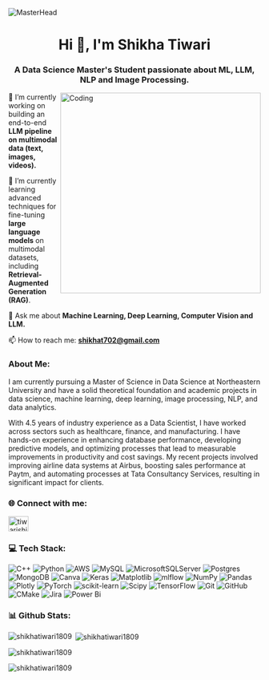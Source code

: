 
![MasterHead](https://media.licdn.com/dms/image/v2/D4E16AQEccOtSTDk3Aw/profile-displaybackgroundimage-shrink_350_1400/profile-displaybackgroundimage-shrink_350_1400/0/1720773529066?e=1732147200&v=beta&t=MhAYMDIwi7onyLxhy1zc95PqO4LEDbGwJxuC_MgoR7s)
<h1 align="center">Hi 👋, I'm Shikha Tiwari</h1>
<h3 align="center">A Data Science Master's Student passionate about ML, LLM, NLP and Image Processing.</h3>
<img align="right" alt="Coding" width="400" src="https://bedatasolutions.com/wp-content/uploads/2023/02/datascience.gif">


🔭 I’m currently working on building an end-to-end **LLM pipeline on multimodal data (text, images, videos).**
  
🌱 I’m currently learning advanced techniques for fine-tuning **large language models** on multimodal datasets, including **Retrieval-Augmented Generation (RAG)**.
  
💬 Ask me about **Machine Learning, Deep Learning, Computer Vision and LLM.**
  
📫 How to reach me: **shikhat702@gmail.com**

<h3 align="left">About Me:</h3>
I am currently pursuing a Master of Science in Data Science at Northeastern University and have a solid theoretical foundation and academic projects in data science, machine learning, deep learning, image processing, NLP, and data analytics.

With 4.5 years of industry experience as a Data Scientist, I have worked across sectors such as healthcare, finance, and manufacturing. I have hands-on experience in enhancing database performance, developing predictive models, and optimizing processes that lead to measurable improvements in productivity and cost savings. My recent projects involved improving airline data systems at Airbus, boosting sales performance at Paytm, and automating processes at Tata Consultancy Services, resulting in significant impact for clients.

<h3 align="left">🌐 Connect with me:</h3>
<p align="left">
<a href="https://linkedin.com/in/tiwarishikha18" target="blank"><img align="center" src="https://raw.githubusercontent.com/rahuldkjain/github-profile-readme-generator/master/src/images/icons/Social/linked-in-alt.svg" alt="tiwarishikha18" height="30" width="40" /></a>
</p>

### 💻 Tech Stack:
![C++](https://img.shields.io/badge/c++-%2300599C.svg?style=for-the-badge&logo=c%2B%2B&logoColor=white) ![Python](https://img.shields.io/badge/python-3670A0?style=for-the-badge&logo=python&logoColor=ffdd54) ![AWS](https://img.shields.io/badge/AWS-%23FF9900.svg?style=for-the-badge&logo=amazon-aws&logoColor=white) ![MySQL](https://img.shields.io/badge/mysql-4479A1.svg?style=for-the-badge&logo=mysql&logoColor=white) ![MicrosoftSQLServer](https://img.shields.io/badge/Microsoft%20SQL%20Server-CC2927?style=for-the-badge&logo=microsoft%20sql%20server&logoColor=white) ![Postgres](https://img.shields.io/badge/postgres-%23316192.svg?style=for-the-badge&logo=postgresql&logoColor=white) ![MongoDB](https://img.shields.io/badge/MongoDB-%234ea94b.svg?style=for-the-badge&logo=mongodb&logoColor=white) ![Canva](https://img.shields.io/badge/Canva-%2300C4CC.svg?style=for-the-badge&logo=Canva&logoColor=white) ![Keras](https://img.shields.io/badge/Keras-%23D00000.svg?style=for-the-badge&logo=Keras&logoColor=white) ![Matplotlib](https://img.shields.io/badge/Matplotlib-%23ffffff.svg?style=for-the-badge&logo=Matplotlib&logoColor=black) ![mlflow](https://img.shields.io/badge/mlflow-%23d9ead3.svg?style=for-the-badge&logo=numpy&logoColor=blue) ![NumPy](https://img.shields.io/badge/numpy-%23013243.svg?style=for-the-badge&logo=numpy&logoColor=white) ![Pandas](https://img.shields.io/badge/pandas-%23150458.svg?style=for-the-badge&logo=pandas&logoColor=white) ![Plotly](https://img.shields.io/badge/Plotly-%233F4F75.svg?style=for-the-badge&logo=plotly&logoColor=white) ![PyTorch](https://img.shields.io/badge/PyTorch-%23EE4C2C.svg?style=for-the-badge&logo=PyTorch&logoColor=white) ![scikit-learn](https://img.shields.io/badge/scikit--learn-%23F7931E.svg?style=for-the-badge&logo=scikit-learn&logoColor=white) ![Scipy](https://img.shields.io/badge/SciPy-%230C55A5.svg?style=for-the-badge&logo=scipy&logoColor=%white) ![TensorFlow](https://img.shields.io/badge/TensorFlow-%23FF6F00.svg?style=for-the-badge&logo=TensorFlow&logoColor=white) ![Git](https://img.shields.io/badge/git-%23F05033.svg?style=for-the-badge&logo=git&logoColor=white) ![GitHub](https://img.shields.io/badge/github-%23121011.svg?style=for-the-badge&logo=github&logoColor=white) ![CMake](https://img.shields.io/badge/CMake-%23008FBA.svg?style=for-the-badge&logo=cmake&logoColor=white) ![Jira](https://img.shields.io/badge/jira-%230A0FFF.svg?style=for-the-badge&logo=jira&logoColor=white) ![Power Bi](https://img.shields.io/badge/power_bi-F2C811?style=for-the-badge&logo=powerbi&logoColor=black)

### 📊 Github Stats:
<p><img align="left" src="https://github-readme-stats.vercel.app/api/top-langs?username=shikhatiwari1809&show_icons=true&locale=en&layout=compact" alt="shikhatiwari1809" /></p>

<p>&nbsp;<img align="center" src="https://github-readme-stats.vercel.app/api?username=shikhatiwari1809&show_icons=true&locale=en" alt="shikhatiwari1809" /></p>

<p><img align="center" src="https://github-readme-streak-stats.herokuapp.com/?user=shikhatiwari1809&" alt="shikhatiwari1809" /></p>

<p align="left"> <img src="https://komarev.com/ghpvc/?username=shikhatiwari1809&label=Profile%20views&color=0e75b6&style=flat" alt="shikhatiwari1809" /> </p>
